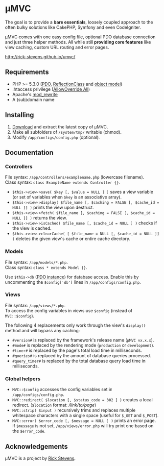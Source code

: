 # µMVC

The goal is to provide a **bare essentials**, loosely coupled approach to the often bulky solutions like CakePHP, Symfony and even CodeIgniter.

µMVC comes with one easy config file, optional PDO database connection and just three helper methods. All while still **providing core features** like view caching, custom URL routing and error pages.

http://rick-stevens.github.io/umvc/

## Requirements

* PHP >= 5.3.0 ([PDO](http://php.net/manual/en/book.pdo.php), [ReflectionClass](http://www.php.net/manual/en/class.reflectionclass.php) and [object model](http://php.net/manual/en/language.oop5.php))
* .htaccess privilege ([AllowOverride All](http://httpd.apache.org/docs/current/mod/core.html#allowoverride))
* Apache's [mod\_rewrite](http://httpd.apache.org/docs/current/mod/mod_rewrite.html)
* A (sub)domain name

## Installing

1. [Download](https://github.com/rick-stevens/umvc/archive/master.zip) and extract the latest copy of µMVC.
2. Make all subfolders of `/system/tmp/` writable (chmod).
3. Modify `/app/configs/config.php` (optional).

## Documentation

### Controllers

File syntax: `/app/controllers/examplename.php` (lowercase filename).  
Class syntax: `class ExampleName extends Controller {}`.

* `$this->view->save( $key [, $value = NULL ] )` saves a view variable (or set of variables when `$key` is an associative array).
* `$this->view->display( $file_name [, $caching = FALSE [, $cache_id = NULL ]] )` prints the view upon destruct.
* `$this->view->fetch( $file_name [, $caching = FALSE [, $cache_id = NULL ]] )` returns the view.
* `$this->view->isCached( $file_name [, $cache_id = NULL ] )` checks if the view is cached.
* `$this->view->clearCache( [ $file_name = NULL [, $cache_id = NULL ]] )` deletes the given view's cache or entire cache directory.

### Models

File syntax: `/app/models/*.php`.  
Class syntax: `class * extends Model {}`.

Use `$this->db` ([PDO instance](http://php.net/manual/en/class.pdo.php)) for database access. Enable this by uncommenting the `$config['db']` lines in `/app/configs/config.php`.

### Views

File syntax: `/app/views/*.php`.  
To access the config variables in views use `$config` (instead of `MVC::$config`).

The following 4 replacements only work through the view's `display()` method and will bypass any caching:

* `#version#` is replaced by the framework's release name (`µMVC vx.x.x`).
* `#mode#` is replaced by the rendering mode (`production` or `development`).
* `#timer#` is replaced by the page's total load time in milliseconds.
* `#queries#` is replaced by the amount of database queries processed.
* `#query_timer#` is replaced by the total database query load time in milliseconds.

### Global helpers

* `MVC::$config` accesses the config variables set in `/app/configs/config.php`.
* `MVC::redirect( $location [, $status_code = 302 ] )` creates a local redirect. (`$location` format: */link/to/page*)
* `MVC::strip( $input )` recursively trims and replaces multiple whitespace characters with a single space (useful for `$_GET` and `$_POST`).
* `MVC::error( $error_code [, $message = NULL ] )` prints an error page. If `$message` is not set, `/app/views/error.php` will try print one based on the `$error_code`.

## Acknowledgements

µMVC is a project by [Rick Stevens](https://rickstevens.nl/).
